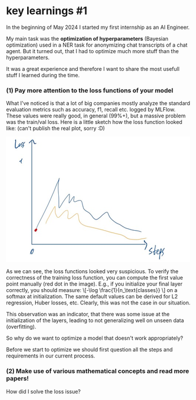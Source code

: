 # key learnings #1

In the beginning of May 2024 I started my first internship as an AI Engineer.

My main task was the **optimization of hyperparameters** (Bayesian optimization) used in a NER task for anonymizing chat transcripts of a chat agent. But it turned out, that I had to optimize much more stuff than the hyperparameters.

It was a great experience and therefore I want to share the most usefull stuff I learned during the time.

### (1) Pay more attention to the loss functions of your model

What I've noticed is that a lot of big companies mostly analyze the standard evaluation metrics such as accuracy, f1, recall etc. logged by MLFlow. These values were really good, in general (99%+), but a massive problem was the train/val loss. Here is a little sketch how the loss function looked like: (can't publish the real plot, sorry :D)

![alt text](/assets/loss.jpg)

As we can see, the loss functions looked very suspicious. To verify the correctness of the training loss function, you can compute the first value point manually (red dot in the image). E.g., if you initialize your final layer correctly, you should measure: \\[-\log \frac{1}{n_\text{classes}} \\] on a softmax at initialization. The same default values can be derived for L2 regression, Huber losses, etc. Clearly, this was not the case in our situation.

This observation was an indicator, that there was some issue at the initialization of the layers, leading to not generalizing well on unseen data (overfitting).

So why do we want to optimize a model that doesn't work appropriately?

Before we start to optimize we should first question all the steps and requirements in our current process.

### (2) Make use of various mathematical concepts and read more papers!

How did I solve the loss issue?
